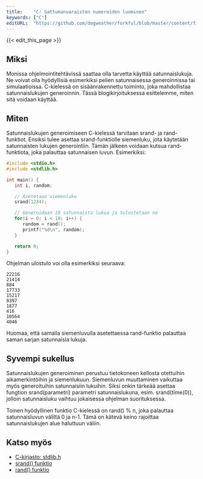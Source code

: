 ```yaml
---
title:    "C: Sattumanvaraisten numeroiden luominen"
keywords: ["C"]
editURL:  "https://github.com/dogweather/forkful/blob/master/content/fi/c/generating-random-numbers.md"
---
```


{{< edit_this_page >}}

## Miksi

Monissa ohjelmointitehtävissä saattaa olla tarvetta käyttää satunnaislukuja. Ne voivat olla hyödyllisiä esimerkiksi pelien satunnaisessa generoinnissa tai simulaatioissa. C-kielessä on sisäänrakennettu toiminto, joka mahdollistaa satunnaislukujen generoinnin. Tässä blogikirjoituksessa esittelemme, miten sitä voidaan käyttää.

## Miten

Satunnaislukujen generoimiseen C-kielessä tarvitaan srand- ja rand-funktiot. Ensiksi tulee asettaa srand-funktiolle siemenluku, jota käytetään satunnaisten lukujen generointiin. Tämän jälkeen voidaan kutsua rand-funktiota, joka palauttaa satunnaisen luvun. Esimerkiksi:

```C
#include <stdio.h>
#include <stdlib.h>

int main() {
   int i, random;

   // Asetetaan siemenluku
   srand(1234);

   // Generoidaan 10 satunnaista lukua ja tulostetaan ne
   for(i = 0; i < 10; i++) {
      random = rand();
      printf("%d\n", random);
   }

   return 0;
}
```

Ohjelman ulostulo voi olla esimerkiksi seuraava:

```
22216
21414
884
17733
15217
8397
1877
416
10564
4046
```

Huomaa, että samalla siemenluvulla asetettaessa rand-funktio palauttaa saman sarjan satunnaisia lukuja.

## Syvempi sukellus

Satunnaislukujen generoiminen perustuu tietokoneen kellosta otettuihin aikamerkintöihin ja siemenlukuun. Siemenluvun muuttaminen vaikuttaa myös generoituihin satunnaisiin lukuihin. Siksi onkin tärkeää asettaa fungtion srand(parametri) parametri satunnaislukuna, esim. srand(time(0)), jolloin satunnaisluku vaihtuu jokaisessa ohjelman suorituksessa.

Toinen hyödyllinen funktio C-kielessä on rand() % n, joka palauttaa satunnaisluvun väliltä 0 ja n-1. Tämä on kätevä keino rajoittaa satunnaislukujen alue haluttuun väliin.

## Katso myös

- [C-kirjasto: stdlib.h](https://www.tutorialspoint.com/c_standard_library/stdlib_h.htm)
- [srand() funktio](https://www.tutorialspoint.com/c_standard_library/c_function_srand.htm)
- [rand() funktio](https://www.tutorialspoint.com/c_standard_library/c_function_rand.htm)